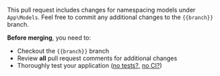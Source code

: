 This pull request includes changes for namespacing models under `App\Models`. Feel free to commit any additional changes to the `{{branch}}` branch.

**Before merging**, you need to:

- Checkout the `{{branch}}` branch
- Review **all** pull request comments for additional changes
- Thoroughly test your application ([no tests?](https://laravelshift.com/laravel-test-generator), [no CI?](https://laravelshift.com/ci-generator))

